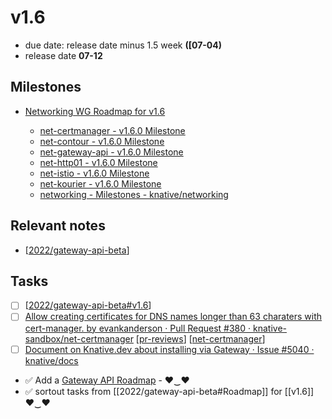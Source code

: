 # v1.6
- due date: release date minus 1.5 week **([07-04)**
- release date **07-12**

## Milestones
- [Networking WG Roadmap for v1.6](https://github.com/orgs/knative/projects/32/views/2?visibleFields=%5B%22Title%22%2C%22Assignees%22%2C%22Milestone%22%2C%22Status%22%2C%22Repository%22%2C%22Linked+Pull+Requests%22%5D&sortedBy%5Bdirection%5D=desc&sortedBy%5BcolumnId%5D=Milestone&filterQuery=v1.6)

    - [net-certmanager - v1.6.0 Milestone](https://github.com/knative-sandbox/net-certmanager/milestone/1)
    - [net-contour - v1.6.0 Milestone](https://github.com/knative-sandbox/net-contour/milestone/4)
    - [net-gateway-api - v1.6.0 Milestone](https://github.com/knative-sandbox/net-gateway-api/milestone/4)
    - [net-http01 - v1.6.0 Milestone](https://github.com/knative-sandbox/net-http01/milestone/1)
    - [net-istio - v1.6.0 Milestone](https://github.com/knative-sandbox/net-istio/milestone/2)
    - [net-kourier - v1.6.0 Milestone](https://github.com/knative-sandbox/net-kourier/milestone/4)
    - [networking - Milestones - knative/networking](https://github.com/knative/networking/milestones)
## Relevant notes
- [[2022/gateway-api-beta]]

## Tasks
- [ ] [[2022/gateway-api-beta#v1.6]]
- [ ] [Allow creating certificates for DNS names longer than 63 charaters with cert-manager. by evankanderson · Pull Request #380 · knative-sandbox/net-certmanager](https://github.com/knative-sandbox/net-certmanager/pull/380?w=1) [[pr-reviews]] [[net-certmanager]]
- [ ] [Document on Knative.dev about installing via Gateway · Issue #5040 · knative/docs](https://github.com/knative/docs/issues/5040)
- ✅ Add a [Gateway API Roadmap](https://github.com/orgs/knative-sandbox/projects/10/views/1) - ♥‿♥
- ✅ sortout tasks from [[2022/gateway-api-beta#Roadmap]] for [[v1.6]] ♥‿♥


[//begin]: # "Autogenerated link references for markdown compatibility"
[2022/gateway-api-beta]: ../scrapbook/2022/gateway-api-beta.md "gateway-api beta"
[2022/gateway-api-beta#v1.6]: ../scrapbook/2022/gateway-api-beta.md "gateway-api beta"
[pr-reviews]: pr-reviews.md "pr reviews"
[net-certmanager]: ../knative/net-certmanager.md "net-certmanager"
[//end]: # "Autogenerated link references"
